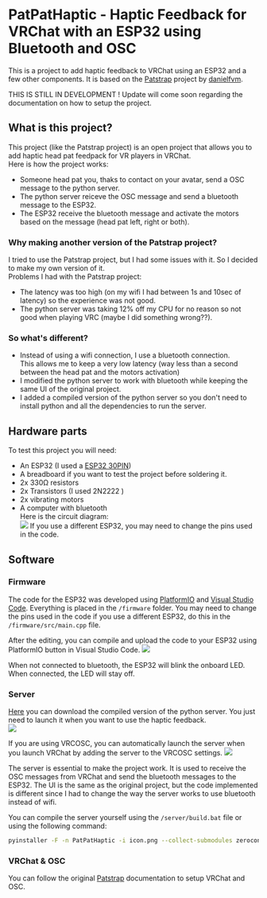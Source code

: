 # PatPatHaptic - Haptic Feedback for VRChat with an ESP32 using Bluetooth and OSC
This is a project to add haptic feedback to VRChat using an ESP32 and a few other components. It is based on the [Patstrap](https://github.com/danielfvm/Patstrap) project by [danielfvm](https://github.com/danielfvm).

THIS IS STILL IN DEVELOPMENT ! Update will come soon regarding the documentation on how to setup the project.

## What is this project?
This project (like the Patstrap project) is an open project that allows you to add haptic head pat feedpack for VR players in VRChat.  
Here is how the project works:
- Someone head pat you, thaks to contact on your avatar, send a OSC message to the python server.
- The python server reiceve the OSC message and send a bluetooth message to the ESP32.
- The ESP32 receive the bluetooth message and activate the motors based on the message (head pat left, right or both).

### Why making another version of the Patstrap project?
I tried to use the Patstrap project, but I had some issues with it. So I decided to make my own version of it.  
Problems I had with the Patstrap project:
- The latency was too high (on my wifi I had between 1s and 10sec of latency) so the experience was not good.
- The python server was taking 12% off my CPU for no reason so not good when playing VRC (maybe I did something wrong??).

### So what's different?
- Instead of using a wifi connection, I use a bluetooth connection.   
This allows me to keep a very low latency
 (way less than a second between the head pat and the motors activation)
- I modified the python server to work with bluetooth while keeping the same UI of the original project.
- I added a compiled version of the python server so you don't need to install python and all the dependencies to run the server.

## Hardware parts
To test this project you will need:
- An ESP32 (I used a [ESP32 30PIN](https://fr.aliexpress.com/item/1005005970816555.html))
- A breadboard if you want to test the project before soldering it.
- 2x 330Ω resistors
- 2x Transistors (I used 2N2222 )
- 2x vibrating motors
- A computer with bluetooth  
Here is the circuit diagram:  
![](https://raw.githubusercontent.com/kikookraft/HapticPatPat/main/img/circuit.png)
If you use a different ESP32, you may need to change the pins used in the code.

## Software
### Firmware
The code for the ESP32 was developed using [PlatformIO](https://platformio.org/platformio-ide) and [Visual Studio Code](https://code.visualstudio.com/).
Everything is placed in the `/firmware` folder.
You may need to change the pins used in the code if you use a different ESP32, do this in the `/firmware/src/main.cpp` file.

After the editing, you can compile and upload the code to your ESP32 using PlatformIO button in Visual Studio Code.
![](https://raw.githubusercontent.com/kikookraft/HapticPatPat/main/img/vsc.png)

When not connected to bluetooth, the ESP32 will blink the onboard LED. When connected, the LED will stay off.

### Server
[Here](https://github.com/kikookraft/HapticPatPat/releases) you can download the compiled version of the python server.
You just need to launch it when you want to use the haptic feedback.  
![](https://raw.githubusercontent.com/kikookraft/HapticPatPat/main/img/UI.png)

If you are using VRCOSC, you can automatically launch the server when you launch VRChat by adding the server to the VRCOSC settings. 
![](https://raw.githubusercontent.com/kikookraft/HapticPatPat/main/img/vrcosc.png)

The server is essential to make the project work. It is used to receive the OSC messages from VRChat and send the bluetooth messages to the ESP32.
The UI is the same as the original project, but the code implemented is different since I had to change the way the server works to use bluetooth instead of wifi.

You can compile the server yourself using the `/server/build.bat` file or using the following command:
``` bash
pyinstaller -F -n PatPatHaptic -i icon.png --collect-submodules zeroconf --noconsole .\server\main.py
```
### VRChat & OSC
You can follow the original [Patstrap](https://github.com/danielfvm/Patstrap?tab=readme-ov-file#vrchat) documentation to setup VRChat and OSC.